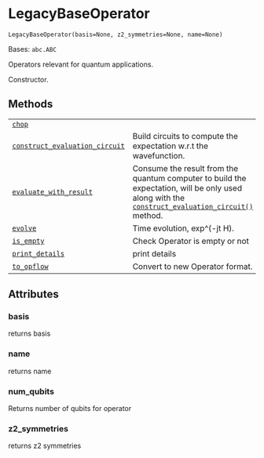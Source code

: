# LegacyBaseOperator



`LegacyBaseOperator(basis=None, z2_symmetries=None, name=None)`

Bases: `abc.ABC`

Operators relevant for quantum applications.

Constructor.

## Methods

|                                                                                                                                                                                                                                                                            |                                                                                                                                                                                                                                                                                                                                                                                              |
| -------------------------------------------------------------------------------------------------------------------------------------------------------------------------------------------------------------------------------------------------------------------------- | -------------------------------------------------------------------------------------------------------------------------------------------------------------------------------------------------------------------------------------------------------------------------------------------------------------------------------------------------------------------------------------------- |
| [`chop`](qiskit.aqua.operators.legacy.LegacyBaseOperator.chop#qiskit.aqua.operators.legacy.LegacyBaseOperator.chop "qiskit.aqua.operators.legacy.LegacyBaseOperator.chop")                                                                                                 |                                                                                                                                                                                                                                                                                                                                                                                              |
| [`construct_evaluation_circuit`](qiskit.aqua.operators.legacy.LegacyBaseOperator.construct_evaluation_circuit#qiskit.aqua.operators.legacy.LegacyBaseOperator.construct_evaluation_circuit "qiskit.aqua.operators.legacy.LegacyBaseOperator.construct_evaluation_circuit") | Build circuits to compute the expectation w\.r.t the wavefunction.                                                                                                                                                                                                                                                                                                                           |
| [`evaluate_with_result`](qiskit.aqua.operators.legacy.LegacyBaseOperator.evaluate_with_result#qiskit.aqua.operators.legacy.LegacyBaseOperator.evaluate_with_result "qiskit.aqua.operators.legacy.LegacyBaseOperator.evaluate_with_result")                                 | Consume the result from the quantum computer to build the expectation, will be only used along with the [`construct_evaluation_circuit()`](qiskit.aqua.operators.legacy.LegacyBaseOperator.construct_evaluation_circuit#qiskit.aqua.operators.legacy.LegacyBaseOperator.construct_evaluation_circuit "qiskit.aqua.operators.legacy.LegacyBaseOperator.construct_evaluation_circuit") method. |
| [`evolve`](qiskit.aqua.operators.legacy.LegacyBaseOperator.evolve#qiskit.aqua.operators.legacy.LegacyBaseOperator.evolve "qiskit.aqua.operators.legacy.LegacyBaseOperator.evolve")                                                                                         | Time evolution, exp^(-jt H).                                                                                                                                                                                                                                                                                                                                                                 |
| [`is_empty`](qiskit.aqua.operators.legacy.LegacyBaseOperator.is_empty#qiskit.aqua.operators.legacy.LegacyBaseOperator.is_empty "qiskit.aqua.operators.legacy.LegacyBaseOperator.is_empty")                                                                                 | Check Operator is empty or not                                                                                                                                                                                                                                                                                                                                                               |
| [`print_details`](qiskit.aqua.operators.legacy.LegacyBaseOperator.print_details#qiskit.aqua.operators.legacy.LegacyBaseOperator.print_details "qiskit.aqua.operators.legacy.LegacyBaseOperator.print_details")                                                             | print details                                                                                                                                                                                                                                                                                                                                                                                |
| [`to_opflow`](qiskit.aqua.operators.legacy.LegacyBaseOperator.to_opflow#qiskit.aqua.operators.legacy.LegacyBaseOperator.to_opflow "qiskit.aqua.operators.legacy.LegacyBaseOperator.to_opflow")                                                                             | Convert to new Operator format.                                                                                                                                                                                                                                                                                                                                                              |

## Attributes



### basis

returns basis



### name

returns name



### num\_qubits

Returns number of qubits for operator



### z2\_symmetries

returns z2 symmetries
